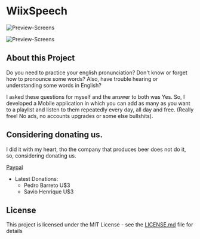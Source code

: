 # WiixSpeech
![Preview-Screens](https://github.com/lucaswiix/WiixSpeech/blob/main/WiixSpeechBanner.png)

![Preview-Screens](https://github.com/lucaswiix/WiixSpeech/blob/main/WiixSpeechDemo.png)

## About this Project

Do you need to practice your english pronunciation? 
Don't know or forget how to pronounce some words? Also, have trouble hearing or understanding some words in English?

I asked these questions for myself and the answer to both was Yes. So, I developed a Mobile application in which you can add as many as you want to a playlist and listen to them repeatedly every day, all day and free. (Really free! No ads, no accounts upgrades or some else bullshits).


## Considering donating us.

I did it with my heart, tho the company that produces beer does not do it, so, considering donating us.

[Paypal](https://www.paypal.com/donate/?hosted_button_id=HVT7JM4KL3532)

- Latest Donations:
    - Pedro Barreto U$3
    - Savio Henrique U$3

## License

This project is licensed under the MIT License - see the [LICENSE.md](https://github.com/lucaswiix/WiixSpeech/blob/main/LICENSE) file for details


